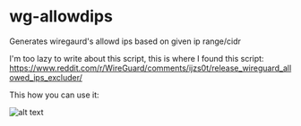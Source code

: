 # wg-allowdips
Generates wiregaurd's allowd ips based on given ip range/cidr


I'm too lazy to write about this script, this is where I found this script: https://www.reddit.com/r/WireGuard/comments/ijzs0t/release_wireguard_allowed_ips_excluder/

This how you can use it:

![alt text](https://raw.githubusercontent.com/HamedSepehr/wg-allowedips/master/usage.JPG)
